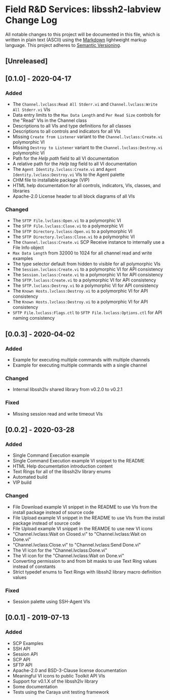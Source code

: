 # Field R&D Services: libssh2-labview Change Log

All notable changes to this project will be documented in this file, which is written in plain text (ASCII) using the [Markdown](http://daringfireball.net/projects/markdown/syntax) lightweight markup language. This project adheres to [Semantic Versioning](http://semver.org). 

## [Unreleased]

## [0.1.0] - 2020-04-17

### Added

- The `Channel.lvclass:Read All Stderr.vi` and `Channel.lvclass:Write All Stderr.vi` VIs
- Data entry limits to the `Max Data Length` and `Per Read Size` controls for the "Read" VIs in the Channel class
- Descriptions to all VIs and type definitions for all classes
- Descriptions to all controls and indicators for all VIs
- Missing `Create from Listener` variant to the `Channel.lvclass:Create.vi` polymorphic VI
- Missing `Destroy to Listener` variant to the `Channel.lvclass:Destroy.vi` polymorphic VI
- Path for the _Help path_ field to all VI documentation
- A relative path for the _Help tag_ field to all VI documentation
- The `Agent Identity.lvclass:Create.vi` and `Agent Identity.lvclass:Destroy.vi` VIs to the Agent palette
- CHM file to installable package (VIP)
- HTML help documentation for all controls, indicators, VIs, classes, and libraries
- Apache-2.0 License header to all block diagrams of all VIs

### Changed

- The `SFTP File.lvclass:Open.vi` to a polymorphic VI
- The `SFTP File.lvclass:Close.vi` to a polymorphic VI
- The `SFTP Directory.lvclass:Open.vi` to a polymorphic VI
- The `SFTP Directory.lvclass:Close.vi` to a polymorphic VI
- The `Channel.lvclass:Create.vi` SCP Receive instance to internally use a File Info object 
- `Max Data Length` from 32000 to 1024 for all channel read and write examples
- The type selector default from hidden to visible for all polymorphic VIs
- The `Session.lvclass:Create.vi` to a polymorphic VI for API consistency
- The `Session.lvclass:Create.vi` to a polymorphic VI for API consistency
- The `SFTP.lvclass:Create.vi` to a polymorphic VI for API consistency
- The `SFTP.lvclass:Destroy.vi` to a polymorphic VI for API consistency
- The `Known Hosts.lvclass:Destroy.vi` to a polymorphic VI for API consistency
- The `Known Hosts.lvclass:Destroy.vi` to a polymorphic VI for API consistency
- `SFTP File.lvclass:Flags.ctl` to `SFTP File.lvclass:Options.ctl` for API naming consistency

## [0.0.3] - 2020-04-02

### Added

- Example for executing multiple commands with multiple channels
- Example for executing multiple commands with a single channel

### Changed

- Internal libssh2lv shared library from v0.2.0 to v0.2.1

### Fixed

- Missing session read and write timeout VIs

## [0.0.2] - 2020-03-28

### Added

- Single Command Execution example
- Single Command Execution example VI snippet to the README
- HTML Help documentation introduction content
- Text Rings for all of the libssh2lv library enums
- Automated build
- VIP build

### Changed

- File Download example VI snippet in the README to use VIs from the install package instead of source code
- File Upload example VI snippet in the README to use VIs from the install package instead of source code
- File Upload example VI snippet in the REAMDE to use new VI icons
- "Channel.lvclass:Wait on Closed.vi" to "Channel.lvclass:Wait on Done.vi"
- "Channel.lvclass:Close.vi" to "Channel.lvclass:Send Done.vi"
- The VI icon for the "Channel.lvclass:Done.vi"
- The VI icon for the "Channel.lvclass:Wait on Done.vi"
- Converting permission to and from bit masks to use Text Ring values instead of constants
- Strict typedef enums to Text Rings with libssh2 library macro definition values

### Fixed

- Session palette using SSH-Agent VIs

## [0.0.1] - 2019-07-13

### Added

- SCP Examples
- SSH API
- Session API
- SCP API
- SFTP API
- Apache-2.0 and BSD-3-Clause license documentation
- Meaningful VI icons to public Toolkit API VIs
- Support for v0.1.X of the libssh2lv library
- Some documentation
- Tests using the Caraya unit testing framework
